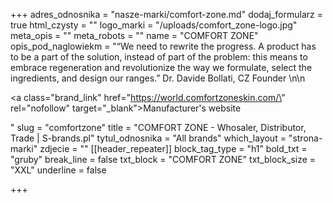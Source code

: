 +++
adres_odnosnika = "nasze-marki/comfort-zone.md"
dodaj_formularz = true
html_czysty = ""
logo_marki = "/uploads/comfort_zone-logo.jpg"
meta_opis = ""
meta_robots = ""
name = "COMFORT ZONE"
opis_pod_naglowiekm = "“We need to rewrite the progress. A product has to be a part of the solution, instead of part of the problem: this means to embrace regeneration and revolutionize the way we formulate, select the ingredients, and design our ranges.” Dr. Davide Bollati, CZ Founder \n\n    <p><a class=\"brand_link\" href=\"https://world.comfortzoneskin.com/\" rel=\"nofollow\" target=\"_blank\">Manufacturer's website</a></p>"
slug = "comfortzone"
title = "COMFORT ZONE - Whosaler, Distributor, Trade | S-brands.pl"
tytul_odnosnika = "All brands"
which_layout = "strona-marki"
zdjecie = ""
[[header_repeater]]
block_tag_type = "h1"
bold_txt = "gruby"
break_line = false
txt_block = "COMFORT ZONE"
txt_block_size = "XXL"
underline = false

+++
